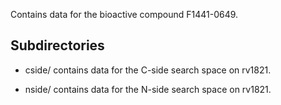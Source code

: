 Contains data for the bioactive compound F1441-0649.

## Subdirectories

- cside/ contains data for the C-side search space on rv1821.

- nside/ contains data for the N-side search space on rv1821.

